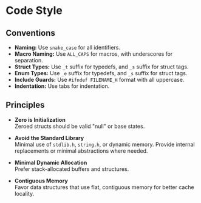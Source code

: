 # Code Style

## Conventions

- **Naming:** Use `snake_case` for all identifiers.
- **Macro Naming:** Use `ALL_CAPS` for macros, with underscores for separation.
- **Struct Types:** Use `_t` suffix for typedefs, and `_s` suffix for struct tags.
- **Enum Types:** Use `_e` suffix for typedefs, and `_s` suffix for struct tags.
- **Include Guards:** Use `#ifndef FILENAME_H` format with all uppercase.
- **Indentation:** Use tabs for indentation.

## Principles

- **Zero is Initialization**  
  Zeroed structs should be valid "null" or base states.

- **Avoid the Standard Library**  
  Minimal use of `stdlib.h`, `string.h`, or dynamic memory. Provide internal replacements or minimal abstractions where needed.

- **Minimal Dynamic Allocation**  
  Prefer stack-allocated buffers and structures.

- **Contiguous Memory**  
  Favor data structures that use flat, contiguous memory for better cache locality.
